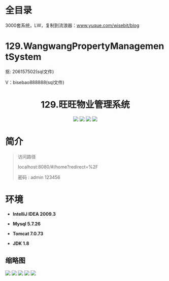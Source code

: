 # 全目录

3000套系统，LW，复制到流浪器：www.yuque.com/wisebit/blog

# 129.WangwangPropertyManagementSystem

<p>抠: 206157502(sql文件)</p>
<p>V：bisebao888888(sql文件)</p>

<p><h1 align="center">129.旺旺物业管理系统</h1></p>


<p align="center">
	<img src="https://img.shields.io/badge/jdk-1.8-orange.svg"/>
    <img src="https://img.shields.io/badge/springBoot-5.x-lightgrey.svg"/>
    <img src="https://img.shields.io/badge/vue-3.x-blue.svg"/>
    <img src="https://img.shields.io/badge/mysql-5.x-yellow.svg"/>
</p>

# 简介
>
> 

>访问路径
>
> localhost:8080/#/home?redirect=%2F
>
> 密码 : admin    123456


# 环境

- <b>IntelliJ IDEA 2009.3</b>

- <b>Mysql 5.7.26</b>

- <b>Tomcat 7.0.73</b>

- <b>JDK 1.8</b>




## 缩略图

![](https://bitwise.oss-cn-heyuan.aliyuncs.com/2024/9/10/785b13fb-ff6c-4f8a-aada-591702f97fca.png)
![](https://bitwise.oss-cn-heyuan.aliyuncs.com/2024/9/10/f75e381e-d982-42f2-ba3e-73e76d40221b.png)
![](https://bitwise.oss-cn-heyuan.aliyuncs.com/2024/9/10/a8da1601-86dd-4e77-a8f6-fd008afa2358.png)
![](https://bitwise.oss-cn-heyuan.aliyuncs.com/2024/9/10/dd0a2ce3-baa9-4453-9c9a-a652453a7b7f.png)
![](https://bitwise.oss-cn-heyuan.aliyuncs.com/2024/9/10/f9c221ce-2a99-444b-8258-42ce84dfde68.png)



